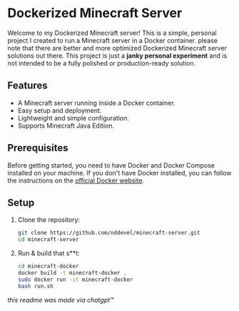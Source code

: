 # Dockerized Minecraft Server

Welcome to my Dockerized Minecraft server! This is a simple, personal project I created to run a Minecraft server in a Docker container. please note that there are better and more optimized Dockerized Minecraft server solutions out there. This project is just a **janky personal experiment** and is not intended to be a fully polished or production-ready solution.

## Features
- A Minecraft server running inside a Docker container.
- Easy setup and deployment.
- Lightweight and simple configuration.
- Supports Minecraft Java Edition.

## Prerequisites
Before getting started, you need to have Docker and Docker Compose installed on your machine. If you don't have Docker installed, you can follow the instructions on the [official Docker website](https://docs.docker.com/get-docker/).

## Setup

1. Clone the repository:
   ```bash
   git clone https://github.com/nddevel/minecraft-server.git
   cd minecraft-server

2. Run & build that s**t:
   ```bash
   cd minecraft-docker
   docker build -t minecraft-docker .
   sudo docker run -it minecraft-docker
   bash run.sh

*this readme was made via chatgpt™*
